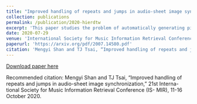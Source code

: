 ```yaml
---
title: "Improved handling of repeats and jumps in audio-sheet image synchronization"
collection: publications
permalink: /publication/2020-hierdtw
excerpt: 'This paper studies the problem of automatically generating piano score following videos given an audio recording and raw sheet music images. Whereas previous works focus on synthetic sheet music where the data has been cleaned and preprocessed, we instead focus on developing a system that can cope with the messiness of raw, unprocessed sheet music PDFs from IMSLP.'
date: 2020-07-29
venue: 'International Society for Music Information Retrieval Conference'
paperurl: 'https://arxiv.org/pdf/2007.14580.pdf'
citation: 'Mengyi Shan and TJ Tsai, “Improved handling of repeats and jumps in audio-sheet image synchronization,” 21st Interna- tional Society for Music Information Retrieval Conference (IS- MIR), 11-16 October 2020.'
---
```


[Download paper here](https://arxiv.org/pdf/2007.14580.pdf)

Recommended citation: Mengyi Shan and TJ Tsai, “Improved handling of repeats and jumps in audio-sheet image synchronization,” 21st Interna- tional Society for Music Information Retrieval Conference (IS- MIR), 11-16 October 2020.
